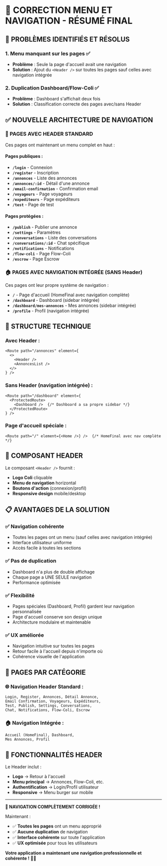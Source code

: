 # 🎯 CORRECTION MENU ET NAVIGATION - RÉSUMÉ FINAL

## 🚨 **PROBLÈMES IDENTIFIÉS ET RÉSOLUS**

### **1. Menu manquant sur les pages ✅**
- **Problème** : Seule la page d'accueil avait une navigation
- **Solution** : Ajout du `<Header />` sur toutes les pages sauf celles avec navigation intégrée

### **2. Duplication Dashboard/Flow-Coli ✅**
- **Problème** : Dashboard s'affichait deux fois
- **Solution** : Classification correcte des pages avec/sans Header

## ✅ **NOUVELLE ARCHITECTURE DE NAVIGATION**

### **📱 PAGES AVEC HEADER STANDARD**
Ces pages ont maintenant un menu complet en haut :

#### **Pages publiques :**
- **`/login`** - Connexion
- **`/register`** - Inscription
- **`/annonces`** - Liste des annonces
- **`/annonces/:id`** - Détail d'une annonce
- **`/email-confirmation`** - Confirmation email
- **`/voyageurs`** - Page voyageurs
- **`/expediteurs`** - Page expéditeurs
- **`/test`** - Page de test

#### **Pages protégées :**
- **`/publish`** - Publier une annonce
- **`/settings`** - Paramètres
- **`/conversations`** - Liste des conversations
- **`/conversations/:id`** - Chat spécifique
- **`/notifications`** - Notifications
- **`/flow-coli`** - Page Flow-Coli
- **`/escrow`** - Page Escrow

### **🏠 PAGES AVEC NAVIGATION INTÉGRÉE (SANS Header)**
Ces pages ont leur propre système de navigation :

- **`/`** - Page d'accueil (HomeFinal avec navigation complète)
- **`/dashboard`** - Dashboard (sidebar intégrée)
- **`/dashboard/mes-annonces`** - Mes annonces (sidebar intégrée)
- **`/profile`** - Profil (navigation intégrée)

## 🔧 **STRUCTURE TECHNIQUE**

### **Avec Header :**
```tsx
<Route path="/annonces" element={
  <>
    <Header />
    <AnnoncesList />
  </>
} />
```

### **Sans Header (navigation intégrée) :**
```tsx
<Route path="/dashboard" element={
  <ProtectedRoute>
    <Dashboard />  {/* Dashboard a sa propre sidebar */}
  </ProtectedRoute>
} />
```

### **Page d'accueil spéciale :**
```tsx
<Route path="/" element={<Home />} />  {/* HomeFinal avec nav complète */}
```

## 🎨 **COMPOSANT HEADER**

Le composant `<Header />` fournit :
- **Logo Coli** cliquable
- **Menu de navigation** horizontal
- **Boutons d'action** (connexion/profil)
- **Responsive design** mobile/desktop

## 📋 **AVANTAGES DE LA SOLUTION**

### **✅ Navigation cohérente**
- Toutes les pages ont un menu (sauf celles avec navigation intégrée)
- Interface utilisateur uniforme
- Accès facile à toutes les sections

### **✅ Pas de duplication**
- Dashboard n'a plus de double affichage
- Chaque page a UNE SEULE navigation
- Performance optimisée

### **✅ Flexibilité**
- Pages spéciales (Dashboard, Profil) gardent leur navigation personnalisée
- Page d'accueil conserve son design unique
- Architecture modulaire et maintenable

### **✅ UX améliorée**
- Navigation intuitive sur toutes les pages
- Retour facile à l'accueil depuis n'importe où
- Cohérence visuelle de l'application

## 🚀 **PAGES PAR CATÉGORIE**

### **🌐 Navigation Header Standard :**
```
Login, Register, Annonces, Détail Annonce, 
Email Confirmation, Voyageurs, Expéditeurs, 
Test, Publish, Settings, Conversations, 
Chat, Notifications, Flow-Coli, Escrow
```

### **🏠 Navigation Intégrée :**
```
Accueil (HomeFinal), Dashboard, 
Mes Annonces, Profil
```

## 📱 **FONCTIONNALITÉS HEADER**

Le Header inclut :
- **Logo** → Retour à l'accueil
- **Menu principal** → Annonces, Flow-Coli, etc.
- **Authentification** → Login/Profil utilisateur
- **Responsive** → Menu burger sur mobile

---

**🎉 NAVIGATION COMPLÈTEMENT CORRIGÉE !**

Maintenant :
- ✅ **Toutes les pages** ont un menu approprié
- ✅ **Aucune duplication** de navigation
- ✅ **Interface cohérente** sur toute l'application
- ✅ **UX optimisée** pour tous les utilisateurs

**Votre application a maintenant une navigation professionnelle et cohérente !** 🚀✨
